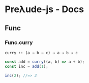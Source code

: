 # Preλude-js - Docs

## Func

### Func.curry

`curry :: (a → b → c) → a → b → c`

```javascript
const add = curry((a, b) => a + b);
const inc = add(1);

inc(2); //=> 3

```
